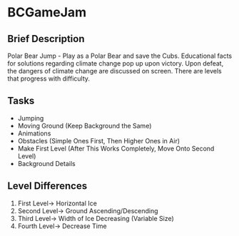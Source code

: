 # BCGameJam

## Brief Description
Polar Bear Jump - Play as a Polar Bear and save the Cubs. Educational facts for solutions regarding climate change pop up upon victory. Upon defeat, the dangers of climate change are discussed on screen. There are levels that progress with difficulty.

## Tasks
<ul>
  <li>Jumping</li> 
  <li>Moving Ground (Keep Background the Same)</li> 
  <li>Animations</li> 
  <li>Obstacles (Simple Ones First, Then Higher Ones in Air)</li> 
  <li>Make First Level (After This Works Completely, Move Onto Second Level)</li> 
  <li>Background Details</li>
</ul>

## Level Differences
<ol>
  <li>First Level-> Horizontal Ice</li>
  <li>Second Level-> Ground Ascending/Descending</li>
  <li>Third Level-> Width of Ice Decreasing (Variable Size)</li>
  <li>Fourth Level-> Decrease Time</li>
</ol>
